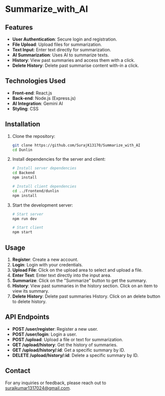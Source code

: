 # Summarize_with_AI

## Features

- **User Authentication**: Secure login and registration.
- **File Upload**: Upload files for summarization.
- **Text Input**: Enter text directly for summarization.
- **AI Summarization**: Uses AI to summarize texts.
- **History**: View past summaries and access them with a click.
- **Delete History**: Delete past summarise content with-in a click.

## Technologies Used

- **Front-end**: React.js
- **Back-end**: Node.js (Express.js)
- **AI Integration**: Gemini AI
- **Styling**: CSS

## Installation

1. Clone the repository:
    ```bash
    git clone https://github.com/SurajK13170/Summarize_with_AI
    cd Dunlin
    ```

2. Install dependencies for the server and client:
    ```bash
    # Install server dependencies
    cd Backend
    npm install
    
    # Install client dependencies
    cd ../Frontend/dunlin
    npm install
    ```

3. Start the development server:
    ```bash
    # Start server
    npm run dev
    
    # Start client
    npm start
    ```

## Usage

1. **Register**: Create a new account.
2. **Login**: Login with your credentials.
3. **Upload File**: Click on the upload area to select and upload a file.
4. **Enter Text**: Enter text directly into the input area.
5. **Summarize**: Click on the "Summarize" button to get the summary.
6. **History**: View past summaries in the history section. Click on an item to view its summary.
7. **Delete History**: Delete past summaries History. Click on an delete button to delete history.

## API Endpoints

- **POST /user/register**: Register a new user.
- **POST /user/login**: Login a user.
- **POST /upload**: Upload a file or text for summarization.
- **GET /upload/history**: Get the history of summaries.
- **GET /upload/history/:id**: Get a specific summary by ID.
- **DELETE /upload/history/:id**: Delete a specific summary by ID.


## Contact

For any inquiries or feedback, please reach out to surajkumar1317024@gmail.com.

